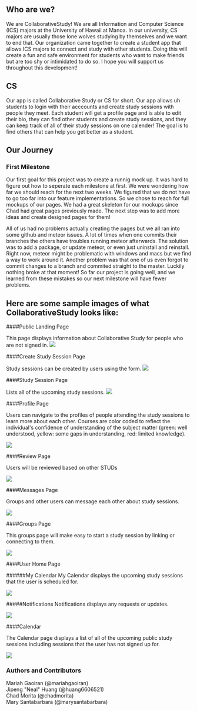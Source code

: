 ## Who are we?
We are CollaborativeStudy! We are all Information and Computer Science (ICS) majors at the University of Hawaii at Manoa. In our university, CS majors are usually those lone wolves studying by themselves and we want to end that. Our organization came together to create a student app that allows ICS majors to connect and study with other students. Doing this will create a fun and safe environment for students who want to make friends but are too shy or intimidated to do so. I hope you will support us throughout this development!

## CS
Our app is called Collaborative Study or CS for short. Our app allows uh students to login with their acccounts and create study sessions with people they meet. Each student will get a profile page and is able to edit their bio, they can find other students and create study sessions, and they can keep track of all of their study sessions on one calender! The goal is to find others that can help you get better as a student. 

## Our Journey

### First Milestone
Our first goal for this project was to create a runnig mock up. It was hard to figure out how to seperate each milestone at first. We were wondering how far we should reach for the next two weeks. We figured that we do not have to go too far into our feature implementations. So we chose to reach for full mockups of our pages. We had a great skeleton for our mockups since Chad had great pages previously made. The next step was to add more ideas and create designed pages for them!

All of us had no problems actually creating the pages but we all ran into some github and meteor issues. A lot of times when one commits their branches the others have troubles running meteor afterwards. The solution was to add a package, or update meteor, or even just uninstall and reinstall. Right now, meteor might be problematic with windows and macs but we find a way to work around it. Another problem was that one of us even forgot to commit changes to a branch and commited straight to the master. Luckily nothing broke at that moment! So far our project is going well, and we learned from these mistakes so our next milestone will have fewer problems.

## Here are some sample images of what CollaborativeStudy looks like:

####Public Landing Page

This page displays information about Collaborative Study for people who are not signed in.
<img class="ui fluid centered image" src="/screenshots/landing-page.png">

####Create Study Session Page

Study sessions can be created by users using the form.
<img class="ui fluid centered image" src="/screenshots/create-study-session-page.png">


####Study Session Page

Lists all of the upcoming study sessions.
<img class="ui fluid centered image" src="/screenshots/study-session-page.png">

####Profile Page

Users can navigate to the profiles of people attending the study sessions to learn more about each other. Courses are color coded to reflect the individual's confidence of understanding of the subject matter (green: well understood, yellow: some gaps in understanding, red: limited knowledge).

<img class="ui fluid centered image" src="/screenshots/profile-page.png">


####Review Page

Users will be reviewed based on other STUDs

<img class="ui fluid centered image" src="/screenshots/review-page.png">


####Messages Page

Groups and other users can message each other about study sessions.

<img class="ui fluid centered image" src="/screenshots/messages-page.png">


####Groups Page

This groups page will make easy to start a study session by linking or connecting to them.

<img class="ui fluid centered image" src="/screenshots/groups-page.png">


####User Home Page

######My Calendar
My Calendar displays the upcoming study sessions that the user is scheduled for.

<img class="ui fluid centered image" src="/screenshots/my-calender-page.png">


#####Notifications
Notifications displays any requests or updates.

<img class="ui fluid centered image" src="/screenshots/notifications-page.png">


####Calendar

The Calendar page displays a list of all of the upcoming public study sessions including sessions that the user has not signed up for.

 <img class="ui fluid centered image" src="/screenshots/calender-page.png">

### Authors and Contributors
Mariah Gaoiran (@mariahgaoiran) <br>
Jipeng "Neal" Huang (@huang6606521) <br>
Chad Morita (@chadmorita) <br>
Mary Santabarbara (@marysantabarbara) <br>
